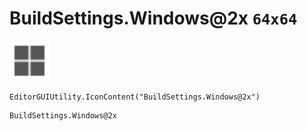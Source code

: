 # BuildSettings.Windows@2x `64x64`
<img src="/img/BuildSettings.Windows.png" width=64 height=64>

``` CSharp
EditorGUIUtility.IconContent("BuildSettings.Windows@2x")
```
```
BuildSettings.Windows@2x
```
